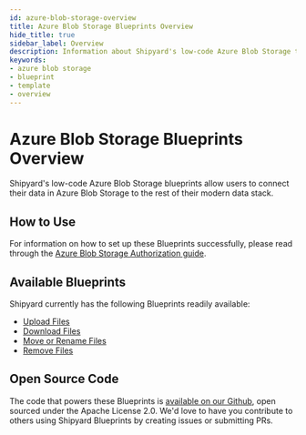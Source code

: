 ```yaml
---
id: azure-blob-storage-overview
title: Azure Blob Storage Blueprints Overview
hide_title: true
sidebar_label: Overview
description: Information about Shipyard's low-code Azure Blob Storage templates.
keywords:
- azure blob storage
- blueprint
- template
- overview
---
```


# Azure Blob Storage Blueprints Overview

Shipyard's low-code Azure Blob Storage blueprints allow users to connect their data in Azure Blob Storage to the rest of their modern data stack.

## How to Use
For information on how to set up these Blueprints successfully, please read through the [Azure Blob Storage Authorization guide](azure-blob-storage-authorization.md).

## Available Blueprints
Shipyard currently has the following Blueprints readily available: 
- [Upload Files](azure-blob-storage-upload-files.md)
- [Download Files](azure-blob-storage-download-files.md)
- [Move or Rename Files](azure-blob-storage-move-or-rename-files.md)
- [Remove Files](azure-blob-storage-remove-files.md)

## Open Source Code
The code that powers these Blueprints is [available on our Github](https://www.shipyardapp.com/docs/blueprint-library/azure-blob-storage), open sourced under the Apache License 2.0. We'd love to have you contribute to others using Shipyard Blueprints by creating issues or submitting PRs.
